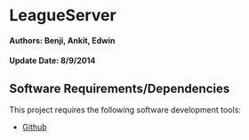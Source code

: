 LeagueServer
============

#### Authors: Benji, Ankit, Edwin
#### Update Date: 8/9/2014

## Software Requirements/Dependencies

This project requires the following software development tools:

* [Github](http://github.com)

